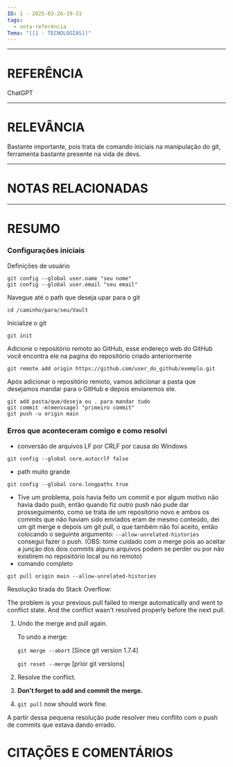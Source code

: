 ```yaml
---
ID: 1 - 2025-03-26-19-31
tags:
  - nota-referência
Tema: "[[1 - TECNOLOGIAS]]"
---
```

---
# REFERÊNCIA

ChatGPT

---
# RELEVÂNCIA

Bastante importante, pois trata de comando iniciais na manipulação do git, ferramenta bastante presente na vida de devs.

---
# NOTAS RELACIONADAS


---
# RESUMO

### Configurações iniciais

Definições de usuário
```
git config --global user.name "seu nome"
git config --global user.email "seu email"
``` 

Navegue até o path que deseja upar para o git
```
cd /caminho/para/seu/Vault
```

Inicialize o git 
```
git init
```

Adicione o repositório remoto ao GitHub, esse endereço web do GitHub você encontra ele na pagina do repositório criado anteriormente
```
git remote add origin https://github.com/user_do_github/exemplo.git
```

Após adicionar o repositório remoto, vamos adicionar a pasta que desejamos mandar para o GitHub e depois enviaremos ele.
```
git add pasta/que/deseja ou . para mandar tudo 
git commit -m(menssage) "primeiro commit"
git push -u origin main
```


### Erros que aconteceram comigo e como resolvi 

- conversão de arquivos LF por CRLF por causa do Windows 
```
git config --global core.autocrlf false
```

-  path muito grande 
```
git config --global core.longpaths true
```

- Tive um problema, pois havia feito um commit e por algum motivo não havia dado push, então quando fiz outro push não pude dar prosseguimento, como se trata de um repositório novo e ambos os commits que não haviam sido enviados eram de mesmo conteúdo, dei um git merge e depois um git pull, o que também não foi aceito, então colocando o seguinte argumento:
     `--allow-unrelated-histories` 
consegui fazer o push. (OBS: tome cuidado com o merge pois ao aceitar a junção dos dois commits alguns arquivos podem se perder ou por não existirem no repositório local ou no remoto)
- comando completo 
```
git pull origin main --allow-unrelated-histories
```


Resolução tirada do Stack Overflow:

The problem is your previous pull failed to merge automatically and went to conflict state. And the conflict wasn't resolved properly before the next pull.

1. Undo the merge and pull again.
    
    To undo a merge:
    
    `git merge --abort` [Since git version 1.7.4]
    
    `git reset --merge` [prior git versions]
    
2. Resolve the conflict.
    
3. **Don't forget to add and commit the merge.**
    
4. `git pull` now should work fine.

A partir dessa pequena resolução pude resolver meu conflito com o push de commits que estava dando errado.
# CITAÇÕES E COMENTÁRIOS


